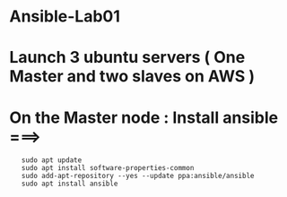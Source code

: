 # Ansible-Lab01
# Launch 3 ubuntu servers ( One Master and two slaves on AWS )
# On the Master node : Install ansible ===>
       sudo apt update
       sudo apt install software-properties-common
       sudo add-apt-repository --yes --update ppa:ansible/ansible
       sudo apt install ansible
